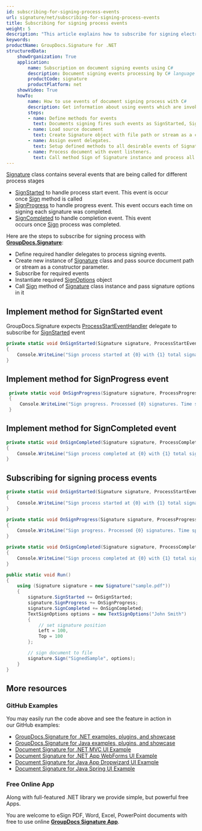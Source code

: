 ```yaml
---
id: subscribing-for-signing-process-events
url: signature/net/subscribing-for-signing-process-events
title: Subscribing for signing process events
weight: 5
description: "This article explains how to subscribe for signing electronic signatures events like start, progress and completion with GroupDocs.Signature API."
keywords: 
productName: GroupDocs.Signature for .NET
structuredData:
    showOrganization: True
    application:    
        name: Subscription on document signing events using C#    
        description: Document signing events processing by C# language and GroupDocs.Signature for .NET APIs
        productCode: signature
        productPlatform: net 
    showVideo: True
    howTo:
        name: How to use events of document signing process with C# 
        description: Get information about using events which are invoked at time of document signing via C#
        steps:
        - name: Define methods for events
          text: Documents signing fires such events as SignStarted, SignProgress and SignCompleted. Create appropriate method for each event.
        - name: Load source document
          text: Create Signature object with file path or stream as a constructor parameter will load the document. 
        - name: Assign event delegates. 
          text: Setup defined methods to all desirable events of Signature instance.
        - name: Process document with event listeners. 
          text: Call method Sign of Signature instance and process all appearing events.
---
```

[Signature](https://apireference.groupdocs.com/net/signature/groupdocs.signature/signature) class contains several events that are being called for different process stages

* [SignStarted](https://apireference.groupdocs.com/net/signature/groupdocs.signature/signature/events/signstarted) to handle process start event. This event is occur once [Sign](https://apireference.groupdocs.com/net/signature/groupdocs.signature/signature/methods/sign) method is called
* [SignProgress](https://apireference.groupdocs.com/net/signature/groupdocs.signature/signature/events/signprogress) to handle progress event. This event occurs each time on signing each signature was completed.
* [SignCompleted](https://apireference.groupdocs.com/net/signature/groupdocs.signature/signature/events/signcompleted) to handle completion event. This event occurs once [Sign](https://apireference.groupdocs.com/net/signature/groupdocs.signature/signature/methods/sign) process was completed.

Here are the steps to subscribe for signing process with [**GroupDocs.Signature**](https://products.groupdocs.com/signature/net):

* Define required handler delegates to process signing events.
* Create new instance of [Signature](https://apireference.groupdocs.com/net/signature/groupdocs.signature/signature) class and pass source document path or stream as a constructor parameter.
* Subscribe for required events
* Instantiate required [SignOptions](https://apireference.groupdocs.com/net/signature/groupdocs.signature.options/signoptions) object
* Call [Sign](https://apireference.groupdocs.com/net/signature/groupdocs.signature/signature/methods/sign) method of [Signature](https://apireference.groupdocs.com/net/signature/groupdocs.signature/signature) class instance and pass signature options in it

## Implement method for SignStarted event

GroupDocs.Signature expects [ProcessStartEventHandler](https://apireference.groupdocs.com/net/signature/groupdocs.signature/processstarteventhandler) delegate to subscribe for [SignStarted](https://apireference.groupdocs.com/net/signature/groupdocs.signature/signature/events/signstarted) event

```csharp
private static void OnSignStarted(Signature signature, ProcessStartEventArgs args)
{
    Console.WriteLine("Sign process started at {0} with {1} total signatures to be put in document", args.Started, args.TotalSignatures);
}
```

## Implement method for SignProgress event

```csharp
 private static void OnSignProgress(Signature signature, ProcessProgressEventArgs args)
 {
     Console.WriteLine("Sign progress. Processed {0} signatures. Time spent {1} mlsec", args.ProcessedSignatures, args.Ticks);
 }
```

## Implement method for SignCompleted event

```csharp
private static void OnSignCompleted(Signature signature, ProcessCompleteEventArgs args)
{
    Console.WriteLine("Sign process completed at {0} with {1} total signatures. Process took {2} mlsec", args.Completed, args.TotalSignatures, args.Ticks);
}
```

## Subscribing for signing process events

```csharp
private static void OnSignStarted(Signature signature, ProcessStartEventArgs args)
{
    Console.WriteLine("Sign process started at {0} with {1} total signatures to be put in document", args.Started, args.TotalSignatures);
}

private static void OnSignProgress(Signature signature, ProcessProgressEventArgs args)
{
    Console.WriteLine("Sign progress. Processed {0} signatures. Time spent {1} mlsec", args.ProcessedSignatures, args.Ticks);
}

private static void OnSignCompleted(Signature signature, ProcessCompleteEventArgs args)
{
    Console.WriteLine("Sign process completed at {0} with {1} total signatures. Process took {2} mlsec", args.Completed, args.TotalSignatures, args.Ticks);
}

public static void Run()
{
    using (Signature signature = new Signature("sample.pdf"))
    {
        signature.SignStarted += OnSignStarted;
        signature.SignProgress += OnSignProgress;
        signature.SignCompleted += OnSignCompleted;
        TextSignOptions options = new TextSignOptions("John Smith")
        {
            // set signature position
            Left = 100,
            Top = 100
        };

        // sign document to file
        signature.Sign("SignedSample", options);
    }
}
```

## More resources

### GitHub Examples

You may easily run the code above and see the feature in action in our GitHub examples:

* [GroupDocs.Signature for .NET examples, plugins, and showcase](https://github.com/groupdocs-signature/GroupDocs.Signature-for-.NET)
* [GroupDocs.Signature for Java examples, plugins, and showcase](https://github.com/groupdocs-signature/GroupDocs.Signature-for-Java)
* [Document Signature for .NET MVC UI Example](https://github.com/groupdocs-signature/GroupDocs.Signature-for-.NET-MVC)
* [Document Signature for .NET App WebForms UI Example](https://github.com/groupdocs-signature/GroupDocs.Signature-for-.NET-WebForms)
* [Document Signature for Java App Dropwizard UI Example](https://github.com/groupdocs-signature/GroupDocs.Signature-for-Java-Dropwizard)
* [Document Signature for Java Spring UI Example](https://github.com/groupdocs-signature/GroupDocs.Signature-for-Java-Spring)

### Free Online App

Along with full-featured .NET library we provide simple, but powerful free Apps.

You are welcome to eSign PDF, Word, Excel, PowerPoint documents with free to use online **[GroupDocs Signature App](https://products.groupdocs.app/signature)**.
